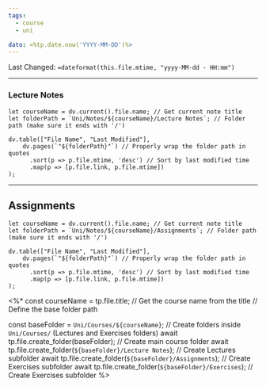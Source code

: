 ```yaml
---
tags:
  - course
  - uni

dato: <%tp.date.now('YYYY-MM-DD')%>
---
```

Last Changed: `=dateformat(this.file.mtime, "yyyy-MM-dd - HH:mm")`

---
### Lecture Notes
```dataviewjs
let courseName = dv.current().file.name; // Get current note title
let folderPath = `Uni/Notes/${courseName}/Lecture Notes`; // Folder path (make sure it ends with '/')

dv.table(["File Name", "Last Modified"], 
    dv.pages(`"${folderPath}"`) // Properly wrap the folder path in quotes
      .sort(p => p.file.mtime, 'desc') // Sort by last modified time
      .map(p => [p.file.link, p.file.mtime])
);
```

---
## Assignments
```dataviewjs
let courseName = dv.current().file.name; // Get current note title
let folderPath = `Uni/Notes/${courseName}/Assignments`; // Folder path (make sure it ends with '/')

dv.table(["File Name", "Last Modified"], 
    dv.pages(`"${folderPath}"`) // Properly wrap the folder path in quotes
      .sort(p => p.file.mtime, 'desc') // Sort by last modified time
      .map(p => [p.file.link, p.file.mtime])
);
```

<%* const courseName = tp.file.title; // Get the course name from the title 
// Define the base folder path 

const baseFolder = `Uni/Courses/${courseName}`; // Create folders inside `Uni/Courses/` (Lectures and Exercises folders) 
await tp.file.create_folder(baseFolder); // Create main course folder 
await tp.file.create_folder(`${baseFolder}/Lecture Notes`); // Create Lectures subfolder 
await tp.file.create_folder(`${baseFolder}/Assignments`); // Create Exercises subfolder 
await tp.file.create_folder(`${baseFolder}/Exercises`); // Create Exercises subfolder 
%>
